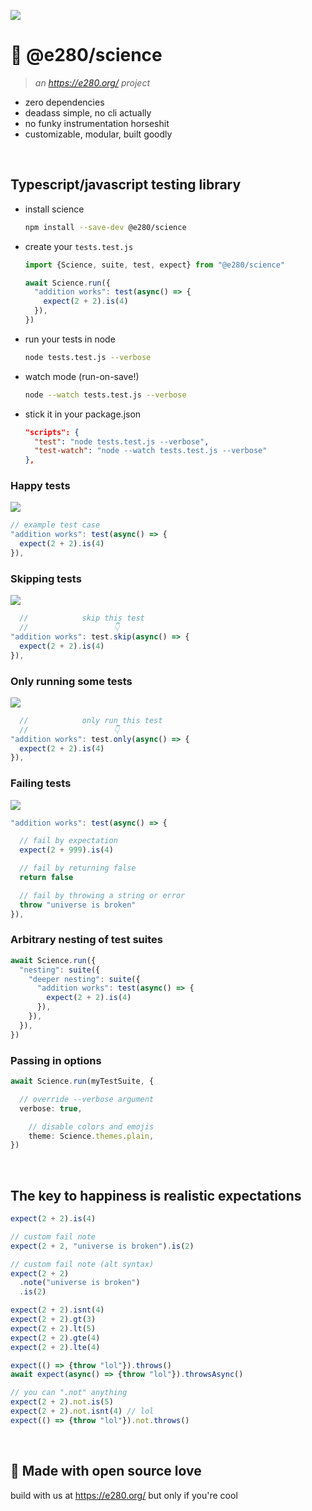 
![](https://i.imgur.com/T8obUfO.png)

# 🧪 @e280/science

> *an https://e280.org/ project*

- zero dependencies
- deadass simple, no cli actually
- no funky instrumentation horseshit
- customizable, modular, built goodly

<br/>

## Typescript/javascript testing library

- install science
  ```sh
  npm install --save-dev @e280/science
  ```
- create your `tests.test.js`
  ```ts
  import {Science, suite, test, expect} from "@e280/science"

  await Science.run({
    "addition works": test(async() => {
      expect(2 + 2).is(4)
    }),
  })
  ```
- run your tests in node
  ```sh
  node tests.test.js --verbose
  ```
- watch mode (run-on-save!)
  ```sh
  node --watch tests.test.js --verbose
  ```
- stick it in your package.json
  ```json
  "scripts": {
    "test": "node tests.test.js --verbose",
    "test-watch": "node --watch tests.test.js --verbose"
  },
  ```

### Happy tests
![](https://i.imgur.com/sv056Zz.png)
```ts
// example test case
"addition works": test(async() => {
  expect(2 + 2).is(4)
}),
```

### Skipping tests
![](https://i.imgur.com/NwEZPMt.png)
```ts
  //            skip this test
  //                   👇
"addition works": test.skip(async() => {
  expect(2 + 2).is(4)
}),
```

### Only running some tests
![](https://i.imgur.com/z7g2j8Z.png)
```ts
  //            only run this test
  //                   👇
"addition works": test.only(async() => {
  expect(2 + 2).is(4)
}),
```

### Failing tests
![](https://i.imgur.com/WRLXiSW.png)
```ts
"addition works": test(async() => {

  // fail by expectation
  expect(2 + 999).is(4)

  // fail by returning false
  return false

  // fail by throwing a string or error
  throw "universe is broken"
}),
```

### Arbitrary nesting of test suites
```ts
await Science.run({
  "nesting": suite({
    "deeper nesting": suite({
      "addition works": test(async() => {
        expect(2 + 2).is(4)
      }),
    }),
  }),
})
```

### Passing in options
```ts
await Science.run(myTestSuite, {

  // override --verbose argument
  verbose: true,

	// disable colors and emojis
	theme: Science.themes.plain,
})
```

<br/>

## The key to happiness is realistic expectations
```ts
expect(2 + 2).is(4)

// custom fail note
expect(2 + 2, "universe is broken").is(2)

// custom fail note (alt syntax)
expect(2 + 2)
  .note("universe is broken")
  .is(2)

expect(2 + 2).isnt(4)
expect(2 + 2).gt(3)
expect(2 + 2).lt(5)
expect(2 + 2).gte(4)
expect(2 + 2).lte(4)

expect(() => {throw "lol"}).throws()
await expect(async() => {throw "lol"}).throwsAsync()

// you can ".not" anything
expect(2 + 2).not.is(5)
expect(2 + 2).not.isnt(4) // lol
expect(() => {throw "lol"}).not.throws()
```

<br/>

## 💖 Made with open source love
build with us at https://e280.org/ but only if you're cool


